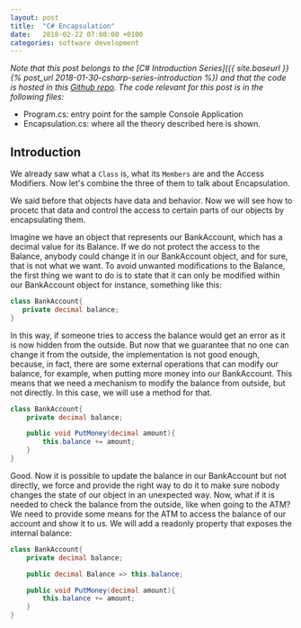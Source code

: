 ```yaml
---
layout: post
title:  "C# Encapsulation"
date:   2018-02-22 07:00:00 +0100
categories: software development
---
```

*Note that this post belongs to the [C# Introduction Series]({{ site.baseurl }}{% post_url 2018-01-30-csharp-series-introduction %}) and that the code is hosted in this [Github repo](https://github.com/nereolopez/csharp-intro).
The code relevant for this post is in the following files:*
- Program.cs: entry point for the sample Console Application
- Encapsulation.cs: where all the theory described here is shown.

## Introduction
We already saw what a `Class` is, what its `Members` are and the Access Modifiers. Now let's combine the three of them to talk about Encapsulation.

We said before that objects have data and behavior. Now we will see how to procetc that data and control the access to certain parts of our objects by encapsulating them.

Imagine we have an object that represents our BankAccount, which has a decimal value for its Balance. If we do not protect the access to the Balance, anybody could change it in our BankAccount object, and for sure, that is not what we want.  To avoid unwanted modifications to the Balance, the first thing we want to do is to state that it can only be modified within our BankAccount object for instance, something like this:

```csharp
class BankAccount{
   private decimal balance;
}
```

In this way, if someone tries to access the balance would get an error as it is now hidden from the outside. But now that we guarantee that no one can change it from the outside, the implementation is not good enough, because, in fact, there are some external operations that can modify our balance, for example, when putting more money into our BankAccount. This means that we need a mechanism to modify the balance from outside, but not directly. In this case, we will use a method for that.

```csharp
class BankAccount{
    private decimal balance;

    public void PutMoney(decimal amount){
        this.balance += amount;
    }
}
```

Good. Now it is possible to update the balance in our BankAccount but not directly, we force and provide the right way to do it to make sure nobody changes the state of our object in an unexpected way. Now, what if it is needed to check the balance from the outside, like when going to the ATM? We need to provide some means for the ATM to access the balance of our account and show it to us. We will add a readonly property that exposes the internal balance:

```csharp
class BankAccount{
    private decimal balance;

    public decimal Balance => this.balance;

    public void PutMoney(decimal amount){
        this.balance += amount;
    }
}
```
